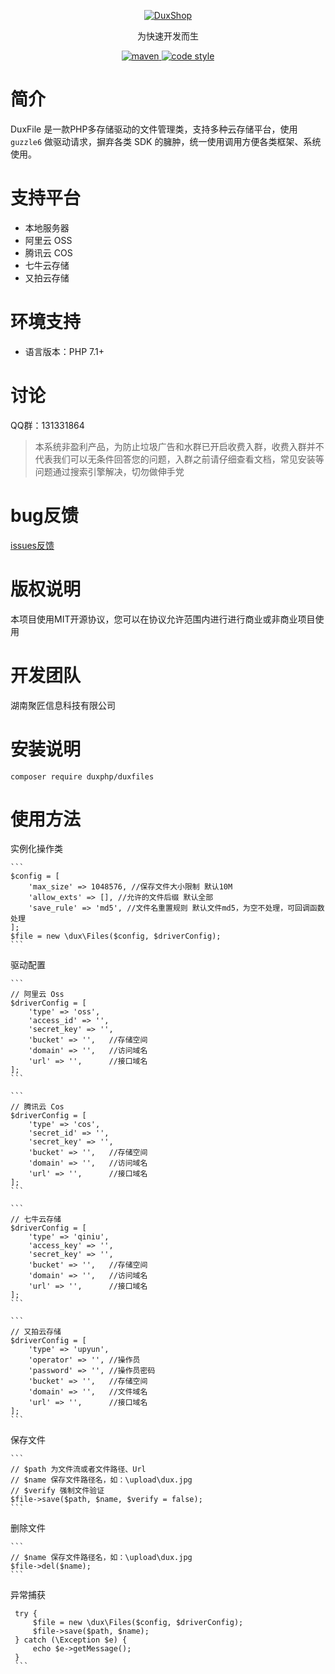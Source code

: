 
<p align="center">
  <a href="https://github.com/duxphp/duxfiles">
   <img alt="DuxShop" src="https://github.com/duxphp/duxphp/raw/master/docs/logo.png?raw=true">
  </a>
</p>

<p align="center">
  为快速开发而生
</p>

<p align="center">
  <a href="https://github.com/duxphp/duxfiles">
    <img alt="maven" src="https://img.shields.io/badge/DuxFile-v1-blue.svg">
  </a>

  <a href="http://zlib.net/zlib_license.html">
    <img alt="code style" src="https://img.shields.io/badge/zlib-licenses-brightgreen.svg">
  </a>
</p>

# 简介

DuxFile 是一款PHP多存储驱动的文件管理类，支持多种云存储平台，使用 `guzzle6` 做驱动请求，摒弃各类 SDK 的臃肿，统一使用调用方便各类框架、系统使用。

# 支持平台

- 本地服务器
- 阿里云 OSS
- 腾讯云 COS
- 七牛云存储
- 又拍云存储

# 环境支持

- 语言版本：PHP 7.1+

# 讨论

QQ群：131331864

> 本系统非盈利产品，为防止垃圾广告和水群已开启收费入群，收费入群并不代表我们可以无条件回答您的问题，入群之前请仔细查看文档，常见安装等问题通过搜索引擎解决，切勿做伸手党

# bug反馈

[issues反馈](https://github.com/duxphp/duxfiles/issues)
    
# 版权说明

本项目使用MIT开源协议，您可以在协议允许范围内进行进行商业或非商业项目使用

# 开发团队

湖南聚匠信息科技有限公司


# 安装说明

   ```
   composer require duxphp/duxfiles
   ```
   
# 使用方法

实例化操作类

    ```
    $config = [
        'max_size' => 1048576, //保存文件大小限制 默认10M
        'allow_exts' => [], //允许的文件后缀 默认全部
        'save_rule' => 'md5', //文件名重置规则 默认文件md5，为空不处理，可回调函数处理
    ];
    $file = new \dux\Files($config, $driverConfig);
    ```
   
驱动配置

    ```
    // 阿里云 Oss
    $driverConfig = [
        'type' => 'oss',
        'access_id' => '',
        'secret_key' => '',
        'bucket' => '',   //存储空间
        'domain' => '',   //访问域名
        'url' => '',      //接口域名
    ];
    ```

    ```
    // 腾讯云 Cos
    $driverConfig = [
        'type' => 'cos',
        'secret_id' => '',
        'secret_key' => '',
        'bucket' => '',   //存储空间
        'domain' => '',   //访问域名
        'url' => '',      //接口域名
    ];
    ```

    ```
    // 七牛云存储
    $driverConfig = [
        'type' => 'qiniu',
        'access_key' => '',
        'secret_key' => '',
        'bucket' => '',   //存储空间
        'domain' => '',   //访问域名
        'url' => '',      //接口域名
    ];
    ```

    ```
    // 又拍云存储
    $driverConfig = [
        'type' => 'upyun',
        'operator' => '', //操作员
        'password' => '', //操作员密码
        'bucket' => '',   //存储空间
        'domain' => '',   //文件域名
        'url' => '',      //接口域名
    ];
    ```

   
保存文件
    
    ```
    // $path 为文件流或者文件路径、Url
    // $name 保存文件路径名，如：\upload\dux.jpg
    // $verify 强制文件验证
    $file->save($path, $name, $verify = false);
    ```
    
删除文件
    
    ```
    // $name 保存文件路径名，如：\upload\dux.jpg
    $file->del($name);
    ```
    
异常捕获

   ```
    try {
        $file = new \dux\Files($config, $driverConfig);
        $file->save($path, $name);
    } catch (\Exception $e) {
        echo $e->getMessage();
    }
    ```